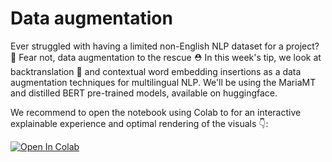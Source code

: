 # Data augmentation

Ever struggled with having a limited non-English NLP dataset for a project? 🤯 Fear not, data augmentation to the rescue ⛑
In this week's tip, we look at backtranslation 🔀 and contextual word embedding insertions as a data augmentation techniques for multilingual NLP. We'll be using the MariaMT and distilled BERT pre-trained models, available on huggingface. 

We recommend to open the notebook using Colab to for an interactive explainable experience and optimal rendering of the visuals 👇:

[![Open In Colab](https://colab.research.google.com/assets/colab-badge.svg)](https://colab.research.google.com/github/ml6team/quick-tips/blob/main/nlp/2021_06_18_data_augmentation/totw_nlp_dat_aug.ipynb)
